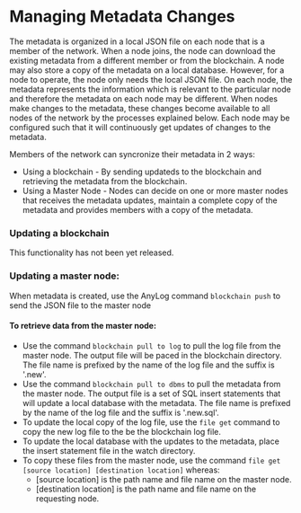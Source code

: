 # Managing Metadata Changes

The metadata is organized in a local JSON file on each node that is a member of the network.
When a node joins, the node can download the existing metadata from a different member or from the blockchain.
A node may also store a copy of the metadata on a local database. However, for a node to operate, the node only needs the local JSON file.
On each node, the metadata represents the information which is relevant to the particular node and therefore the metadata on each node may be different.
When nodes make changes to the metadata, these changes become available to all nodes of the network by the processes explained below.
Each node may be configured such that it will continuously get updates of changes to the metadata. 

Members of the network can syncronize their metadata in 2 ways:

* Using a blockchain - By sending updateds to the blockchain and retrieving the metadata from the blockchain.
* Using a Master Node - Nodes can decide on one or more master nodes that receives the metadata updates, maintain a complete copy of the metadata
 and provides members with a copy of the metadata.

### Updating a blockchain
This functionality has not been yet released.

### Updating a master node:

When metadata is created, use the AnyLog command ```blockchain push``` to send the JSON file to the master node

#### To retrieve data from the master node:

* Use the command ```blockchain pull to log``` to pull the log file from the master node. The output file will be paced in the blockchain directory. The file name is prefixed by the name of the log file and the suffix is '.new'.
* Use the command ```blockchain pull to dbms``` to pull the metadata from the master node. The output file is a set of SQL insert statements that will update a local database with the metadata. The file name is prefixed by the name of the log file and the suffix is '.new.sql'.
* To update the local copy of the log file, use the ```file get``` command to copy the new log file to the be the blockchain log file.
* To update the local database with the updates to the metadata, place the insert statement file in the watch directory.
* To copy these files from the master node, use the command ```file get [source location] [destination location]``` whereas:
    * [source location] is the path name and file name on the master node.
    * [destination location] is the path name and file name on the requesting node. 
